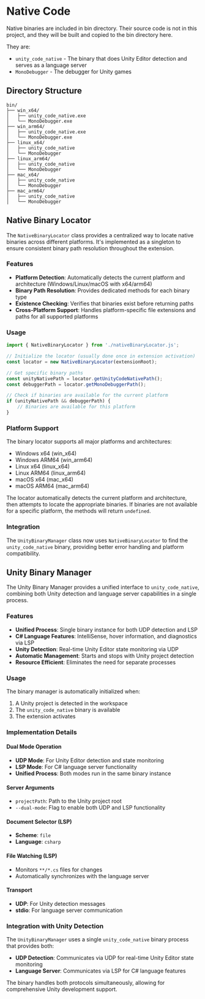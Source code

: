 # Native Code
Native binaries are included in bin directory. Their source code is not in this project, and they will be built and copied to the bin directory here.

They are:
- `unity_code_native` - The binary that does Unity Editor detection and serves as a language server
- `MonoDebugger` - The debugger for Unity games

## Directory Structure
```
bin/
├── win_x64/
│   ├── unity_code_native.exe
│   └── MonoDebugger.exe
├── win_arm64/
│   ├── unity_code_native.exe
│   └── MonoDebugger.exe
├── linux_x64/
│   ├── unity_code_native
│   └── MonoDebugger
├── linux_arm64/
│   ├── unity_code_native
│   └── MonoDebugger
├── mac_x64/
│   ├── unity_code_native
│   └── MonoDebugger
├── mac_arm64/
│   ├── unity_code_native
│   └── MonoDebugger
```

## Native Binary Locator

The `NativeBinaryLocator` class provides a centralized way to locate native binaries across different platforms. It's implemented as a singleton to ensure consistent binary path resolution throughout the extension.

### Features

- **Platform Detection**: Automatically detects the current platform and architecture (Windows/Linux/macOS with x64/arm64)
- **Binary Path Resolution**: Provides dedicated methods for each binary type
- **Existence Checking**: Verifies that binaries exist before returning paths
- **Cross-Platform Support**: Handles platform-specific file extensions and paths for all supported platforms

### Usage

```typescript
import { NativeBinaryLocator } from './nativeBinaryLocator.js';

// Initialize the locator (usually done once in extension activation)
const locator = new NativeBinaryLocator(extensionRoot);

// Get specific binary paths
const unityNativePath = locator.getUnityCodeNativePath();
const debuggerPath = locator.getMonoDebuggerPath();

// Check if binaries are available for the current platform
if (unityNativePath && debuggerPath) {
    // Binaries are available for this platform
}
```

### Platform Support

The binary locator supports all major platforms and architectures:
- Windows x64 (win_x64)
- Windows ARM64 (win_arm64)
- Linux x64 (linux_x64)
- Linux ARM64 (linux_arm64)
- macOS x64 (mac_x64)
- macOS ARM64 (mac_arm64)

The locator automatically detects the current platform and architecture, then attempts to locate the appropriate binaries. If binaries are not available for a specific platform, the methods will return `undefined`.

### Integration

The `UnityBinaryManager` class now uses `NativeBinaryLocator` to find the `unity_code_native` binary, providing better error handling and platform compatibility.

## Unity Binary Manager

The Unity Binary Manager provides a unified interface to `unity_code_native`, combining both Unity detection and language server capabilities in a single process.

### Features

- **Unified Process**: Single binary instance for both UDP detection and LSP
- **C# Language Features**: IntelliSense, hover information, and diagnostics via LSP
- **Unity Detection**: Real-time Unity Editor state monitoring via UDP
- **Automatic Management**: Starts and stops with Unity project detection
- **Resource Efficient**: Eliminates the need for separate processes

### Usage

The binary manager is automatically initialized when:
1. A Unity project is detected in the workspace
2. The `unity_code_native` binary is available
3. The extension activates

### Implementation Details

#### Dual Mode Operation
- **UDP Mode**: For Unity Editor detection and state monitoring
- **LSP Mode**: For C# language server functionality
- **Unified Process**: Both modes run in the same binary instance

#### Server Arguments
- `projectPath`: Path to the Unity project root
- `--dual-mode`: Flag to enable both UDP and LSP functionality

#### Document Selector (LSP)
- **Scheme**: `file`
- **Language**: `csharp`

#### File Watching (LSP)
- Monitors `**/*.cs` files for changes
- Automatically synchronizes with the language server

#### Transport
- **UDP**: For Unity detection messages
- **stdio**: For language server communication

### Integration with Unity Detection

The `UnityBinaryManager` uses a single `unity_code_native` binary process that provides both:
- **UDP Detection**: Communicates via UDP for real-time Unity Editor state monitoring
- **Language Server**: Communicates via LSP for C# language features

The binary handles both protocols simultaneously, allowing for comprehensive Unity development support.
